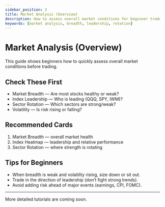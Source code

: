 ```yaml
---
sidebar_position: 2
title: Market Analysis (Overview)
description: How to assess overall market conditions for beginner traders
keywords: [market analysis, breadth, leadership, rotation]
---
```


# Market Analysis (Overview)

This guide shows beginners how to quickly assess overall market conditions before trading.

## Check These First

- Market Breadth — Are most stocks healthy or weak?
- Index Leadership — Who is leading (QQQ, SPY, IWM)?
- Sector Rotation — Which sectors are strong/weak?
- Volatility — Is risk rising or falling?

## Recommended Cards

1. Market Breadth — overall market health
2. Index Heatmap — leadership and relative performance
3. Sector Rotation — where strength is rotating

## Tips for Beginners

- When breadth is weak and volatility rising, size down or sit out.
- Trade in the direction of leadership (don’t fight strong trends).
- Avoid adding risk ahead of major events (earnings, CPI, FOMC).

---

More detailed tutorials are coming soon.

